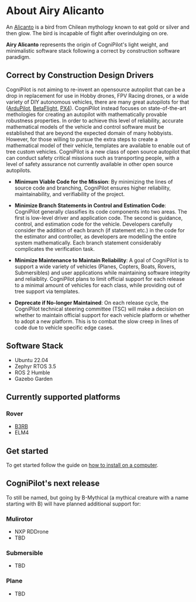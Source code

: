 # About Airy Alicanto

An [Alicanto](https://en.wikipedia.org/wiki/Alicanto) is a bird from  Chilean mythology known to eat gold or silver and then glow. The bird is incapable of flight after overindulging on ore.

**Airy Alicanto** represents the origin of CogniPilot's light weight, and minimalistic software stack following a correct by construction software paradigm.

## Correct by Construction Design Drivers

CogniPilot is not aiming to re-invent an opensource autopilot that can be a drop in replacement for use in Hobby drones, FPV Racing drones, or a wide variety of DIY autonomous vehicles, there are many great autopilots for that ([ArduPilot](https://ardupilot.org/), [BetaFlight](https://betaflight.com/), [PX4](https://px4.io/)). CogniPilot instead focuses on state-of-the-art methologies for creating an autopilot with mathematically provable robustness properties. In order to achieve this level of reliability, accurate mathematical models of the vehicle and control software must be established that are beyond the expected domain of many hobbyists. However, for those willing to pursue the extra steps to create a mathematical model of their vehicle, templates are available to enable out of tree custom vehicles. CogniPilot is a new class of open source autopilot that can conduct safety critical missions such as transporting people, with a level of safety assurance not currently available in other open source autopilots.

  * **Minimum Viable Code for the Mission**: By minimizing the lines of source code and branching, CogniPilot ensures higher reliability, maintainability, and verifiability of the project. 

  * **Minimize Branch Statements in Control and Estimation Code**: CogniPilot generally classifies its code components into two areas. The first is low-level driver and application code. The second is guidance, control, and estimation code for the vehicle. Developers carefully consider the addition of each branch (if statement etc.) in the code for the estimator and controller, as developers are modelling the entire system mathematically. Each branch statement considerably complicates the verification task.

  * **Minimize Maintenance to Maintain Reliability**: A goal of CogniPilot is to support a wide variety of vehicles (Planes, Copters, Boats, Rovers, Submersibles) and user applications while maintaining software integrity and reliaiblity. CogniPilot plans to limit official support for each release to a minimal amount of vehicles for each class, while providing out of tree support via templates.

  * **Deprecate if No-longer Maintained**: On each release cycle, the CogniPilot technical steering committee (TSC) will make a decision on whether to maintain official support for each vehicle platform or whether to adopt a new platform. This is to combat the slow creep in lines of code due to vehicle specific edge cases. 


## Software Stack
* Ubuntu 22.04
* Zephyr RTOS 3.5
* ROS 2 Humble
* Gazebo Garden

## Currently supported platforms

### Rover
   * [B3RB](./reference_systems/b3rb/about.md)
   * ELM4

## Get started

To get started follow the guide on [how to install on a computer](./getting_started/install.md).

## CogniPilot's next release
To still be named, but going by B-Mythical (a mythical creature with a name starting with B) will have planned additional support for:

### Mulirotor
   * NXP RDDrone
   * TBD
### Submersible
   * TBD
### Plane
   * TBD



